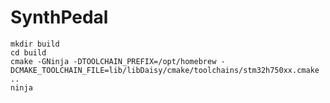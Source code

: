 # SynthPedal

    mkdir build
    cd build
    cmake -GNinja -DTOOLCHAIN_PREFIX=/opt/homebrew -DCMAKE_TOOLCHAIN_FILE=lib/libDaisy/cmake/toolchains/stm32h750xx.cmake ..
    ninja

